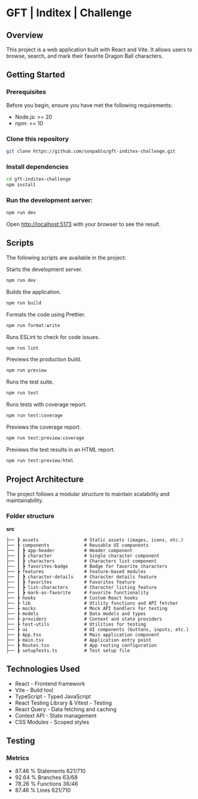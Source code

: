 # GFT | Inditex | Challenge

## Overview

This project is a web application built with React and Vite. It allows users to browse, search, and mark their favorite Dragon Ball characters.

## Getting Started

### Prerequisites

Before you begin, ensure you have met the following requirements:

- Node.js: >= 20
- npm: >= 10

### Clone this repository

```bash
git clone https://github.com/sonpablo/gft-inditex-challenge.git
```

### Install dependencies

```bash
cd gft-inditex-challenge
npm install
```

### Run the development server:

```bash
npm run dev
```

Open [http://localhost:5173](http://localhost:5173) with your browser to see the result.

## Scripts

The following scripts are available in the project:

Starts the development server.

```bash
npm run dev 
```

Builds the application.

```bash
npm run build
```
Formats the code using Prettier.

```bash
npm run format:write 
```

Runs ESLint to check for code issues.

```bash
npm run lint
```

Previews the production build.

```bash
npm run preview 
````

Runs the test suite.

```bash
npm run test
```

Runs tests with coverage report.

```bash
npm run test:coverage
````

Previews the coverage report.

```bash
npm run test:preview:coverage
````

Previews the test results in an HTML report.

```bash
npm run test:preview:html
````

## Project Architecture

The project follows a modular structure to maintain scalability and maintainability.

### Folder structure

**src**

    ├── ┣ assets                 # Static assets (images, icons, etc.)    
    ├── ┣ components             # Reusable UI components
    ├── ┃ ┣ app-header           # Header component
    ├── ┃ ┣ character            # Single character component
    ├── ┃ ┣ characters           # Characters list component
    ├── ┃ ┣ favorites-badge      # Badge for favorite characters
    ├── ┣ features               # Feature-based modules
    ├── ┃ ┣ character-details    # Character details feature
    ├── ┃ ┣ favorites            # Favorites feature
    ├── ┃ ┣ list-characters      # Character listing feature
    ├── ┃ ┣ mark-as-favorite     # Favorite functionality
    ├── ┣ hooks                  # Custom React hooks
    ├── ┣ lib                    # Utility functions and API fetcher
    ├── ┣ mocks                  # Mock API handlers for testing
    ├── ┣ models                 # Data models and types
    ├── ┣ providers              # Context and state providers
    ├── ┣ test-utils             # Utilities for testing
    ├── ┣ ui                     # UI components (buttons, inputs, etc.)
    ├── ┣ App.tsx                # Main application component
    ├── ┣ main.tsx               # Application entry point
    ├── ┣ Routes.tsx             # App routing configuration
    ├── ┣ setupTests.ts          # Test setup file

## Technologies Used

- React - Frontend framework
- Vite - Build tool
- TypeScript - Typed JavaScript
- React Testing Library & Vitest - Testing
- React Query - Data fetching and caching
- Context API - State management
- CSS Modules - Scoped styles

## Testing

### Metrics
- 87.46 % Statements 621/710
- 92.64 % Branches 63/68
- 78.26 % Functions 36/46
- 87.46 % Lines 621/710